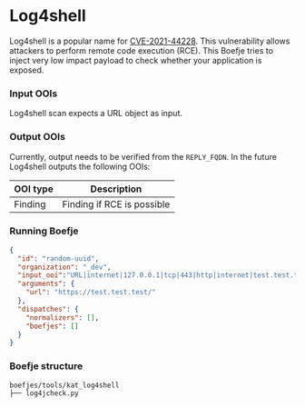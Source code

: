 # Log4shell

Log4shell is a popular name for [CVE-2021-44228](https://nvd.nist.gov/vuln/detail/CVE-2021-44228).
This vulnerability allows attackers to perform remote code execution (RCE).
This Boefje tries to inject very low impact payload to check whether your application is exposed.

### Input OOIs

Log4shell scan expects a URL object as input.

### Output OOIs

Currently, output needs to be verified from the `REPLY_FQDN`. In the future Log4shell outputs the following OOIs:

| OOI type | Description                |
| -------- | -------------------------- |
| Finding  | Finding if RCE is possible |

### Running Boefje

```json
{
  "id": "random-uuid",
  "organization": "_dev",
  "input_ooi":"URL|internet|127.0.0.1|tcp|443|http|internet|test.test.test.|/",
  "arguments": {
    "url": "https://test.test.test/"
  },
  "dispatches": {
    "normalizers": [],
    "boefjes": []
  }
}

```

### Boefje structure

```
boefjes/tools/kat_log4shell
├── log4jcheck.py
```
